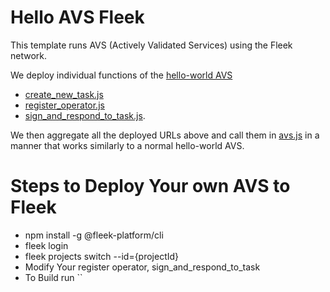 # Hello AVS Fleek

This template runs AVS (Actively Validated Services) using the Fleek network.

We deploy individual functions of the [hello-world AVS](https://github.com/Layr-Labs/hello-world-avs)
- [create_new_task.js](./src/create_new_task.js)
- [register_operator.js](./src/register_operator.js)
- [sign_and_respond_to_task.js](./src/sign_and_respond_to_task.js).

We then aggregate all the deployed URLs above and call them in [avs.js](./src/avs.js) in a manner that works similarly to a normal hello-world AVS.


# Steps to Deploy Your own AVS to Fleek

- npm install -g @fleek-platform/cli
- fleek login
- fleek projects switch --id={projectId}
- Modify Your register operator, sign_and_respond_to_task
- To Build run ``
